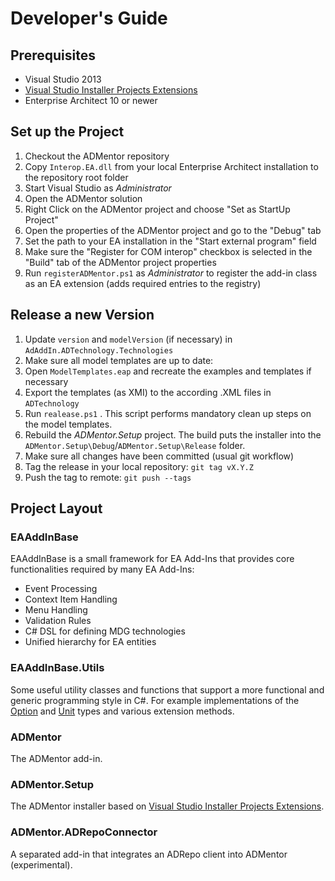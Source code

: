 # Developer's Guide

## Prerequisites

* Visual Studio 2013
* [Visual Studio Installer Projects Extensions](https://visualstudiogallery.msdn.microsoft.com/9abe329c-9bba-44a1-be59-0fbf6151054d)
* Enterprise Architect 10 or newer

## Set up the Project

1. Checkout the ADMentor repository
1. Copy `Interop.EA.dll` from your local Enterprise Architect installation to the repository root folder
1. Start Visual Studio as _Administrator_
1. Open the ADMentor solution
1. Right Click on the ADMentor project and choose "Set as StartUp Project"
1. Open the properties of the ADMentor project and go to the "Debug" tab
1. Set the path to your EA installation in the "Start external program" field
1. Make sure the "Register for COM interop" checkbox is selected in the "Build" tab of the ADMentor project properties
1. Run `registerADMentor.ps1` as _Administrator_ to register the add-in class as an EA extension (adds required entries to the registry)

## Release a new Version

1. Update `version` and `modelVersion` (if necessary) in `AdAddIn.ADTechnology.Technologies`
1. Make sure all model templates are up to date:
  1. Open `ModelTemplates.eap` and recreate the examples and templates if necessary
  1. Export the templates (as XMI) to the according .XML files in `ADTechnology`
  1. Run `realease.ps1` . This script performs mandatory clean up steps on the model templates.
1. Rebuild the _ADMentor.Setup_ project. The build puts the installer into the `ADMentor.Setup\Debug`/`ADMentor.Setup\Release` folder.
1. Make sure all changes have been committed (usual git workflow)
1. Tag the release in your local repository: `git tag vX.Y.Z`
1. Push the tag to remote: `git push --tags`

## Project Layout

### EAAddInBase

EAAddInBase is a small framework for EA Add-Ins that provides core functionalities required by many EA Add-Ins:

* Event Processing
* Context Item Handling
* Menu Handling
* Validation Rules
* C# DSL for defining MDG technologies
* Unified hierarchy for EA entities

### EAAddInBase.Utils

Some useful utility classes and functions that support a more functional and generic programming style in C#. For example implementations of the [Option](http://en.wikipedia.org/wiki/Option_type) and [Unit](http://en.wikipedia.org/wiki/Unit_type) types and various extension methods.

### ADMentor

The ADMentor add-in.

### ADMentor.Setup

The ADMentor installer based on [Visual Studio Installer Projects Extensions](https://visualstudiogallery.msdn.microsoft.com/9abe329c-9bba-44a1-be59-0fbf6151054d).

### ADMentor.ADRepoConnector

A separated add-in that integrates an ADRepo client into ADMentor (experimental).

